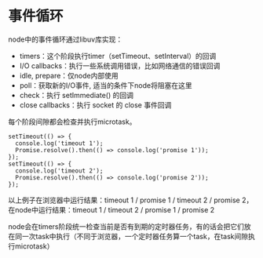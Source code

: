 # 事件循环

node中的事件循环通过libuv库实现：

- timers：这个阶段执行timer（setTimeout、setInterval）的回调
- I/O callbacks：执行一些系统调用错误，比如网络通信的错误回调
- idle, prepare：仅node内部使用
- poll：获取新的I/O事件, 适当的条件下node将阻塞在这里
- check：执行 setImmediate() 的回调
- close callbacks：执行 socket 的 close 事件回调

每个阶段间隙都会检查并执行microtask。

    setTimeout(() => {
      console.log('timeout 1');
      Promise.resolve().then(() => console.log('promise 1'));
    });
    setTimeout(() => {
      console.log('timeout 2');
      Promise.resolve().then(() => console.log('promise 2'));
    });


以上例子在浏览器中运行结果：timeout 1 / promise 1 / timeout 2 / promise 2，在node中运行结果：timeout 1 / timeout 2 / promise 1 / promise 2

node会在timers阶段统一检查当前是否有到期的定时器任务，有的话会把它们放在同一次task中执行（不同于浏览器，一个定时器任务算一个task，在task间隙执行microtask）
